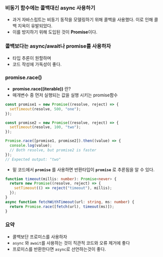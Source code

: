 ### 비동기 함수에는 콜백대신 async 사용하기

- 과거 자바스립트는 비동기 동작을 모델링하기 위해 콜백을 사용했다. 이로 인해 콜백 지옥이 유발되었다.
- 이를 방지하기 위해 도입된 것이 **Promise**이다.

### 콜백보다는 async/await나 promise를 사용하자

- 타입 추론이 원할하며
- 코드 작성에 가독성이 좋다.

### promise.race()

- **promise.race((iterable))** 란?
- 매개변수 중 먼저 실행되는 값을 실행 시키는 promise함수

```js
const promise1 = new Promise((resolve, reject) => {
  setTimeout(resolve, 500, "one");
});

const promise2 = new Promise((resolve, reject) => {
  setTimeout(resolve, 100, "two");
});

Promise.race([promise1, promise2]).then((value) => {
  console.log(value);
  // Both resolve, but promise2 is faster
});
// Expected output: "two"
```

- 밑 코드에서 **`promise`** 를 사용하면 반환타입이 **`promise`** 로 추론됨을 알 수 있다.

```ts
function timeout(millis: number): Promise<never> {
  return new Promise((resolve, reject) => {
    setTimeout(() => reject("timeout"), millis);
  });
}
async function fetchWithTimeout(url: string, ms: number) {
  return Promise.race([fetch(url), timeout(ms)]);
}
```

### 요약

- 콜백보단 프로미스를 사용하자
- `async` 와 `await`를 사용하는 것이 직관적 코드와 오류 제거에 좋다
- 프로미스를 반환한다면 `async`로 선언하는것이 좋다.
